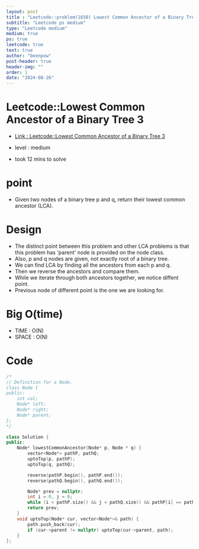 ```yaml
---
layout: post
title : "Leetcode::problem(1650) Lowest Common Ancestor of a Binary Tree 3"
subtitle: "Leetcode ps medium"
type: "Leetcode medium"
medium: true
ps: true
leetcode: true
text: true
author: "beenpow"
post-header: true
header-img: ""
order: 1
date: "2024-08-26"
---
```


# Leetcode::Lowest Common Ancestor of a Binary Tree 3
- [Link : Leetcode::Lowest Common Ancestor of a Binary Tree 3](https://leetcode.com/problems/lowest-common-ancestor-of-a-binary-tree-iii)

- level : medium
- took 12 mins to solve

# point
- Given two nodes of a binary tree p and q, return their lowest common ancestor (LCA).

# Design
- The distinct point between this problem and other LCA problems is that this problem has 'parent' node is provided on the node class.
- Also, p and q nodes are given, not exactly root of a binary tree.
- We can find LCA by finding all the ancestors from each p and q.
- Then we reverse the ancestors and compare them.
- While we iterate through both ancestors together, we notice diffent point.
- Previous node of different point is the one we are looking for.

# Big O(time)
- TIME : O(N)
- SPACE : O(N)

# Code

```cpp
/*
// Definition for a Node.
class Node {
public:
    int val;
    Node* left;
    Node* right;
    Node* parent;
};
*/

class Solution {
public:
    Node* lowestCommonAncestor(Node* p, Node * q) {
        vector<Node*> pathP, pathQ;
        uptoTop(p, pathP);
        uptoTop(q, pathQ);

        reverse(pathP.begin(), pathP.end());
        reverse(pathQ.begin(), pathQ.end());

        Node* prev = nullptr;
        int i = 0, j = 0;
        while (i < pathP.size() && j < pathQ.size() && pathP[i] == pathQ[j]) prev = pathP[i], i++, j++;
        return prev;
    }
    void uptoTop(Node* cur, vector<Node*>& path) {
        path.push_back(cur);
        if (cur->parent != nullptr) uptoTop(cur->parent, path);
    }
};
```
